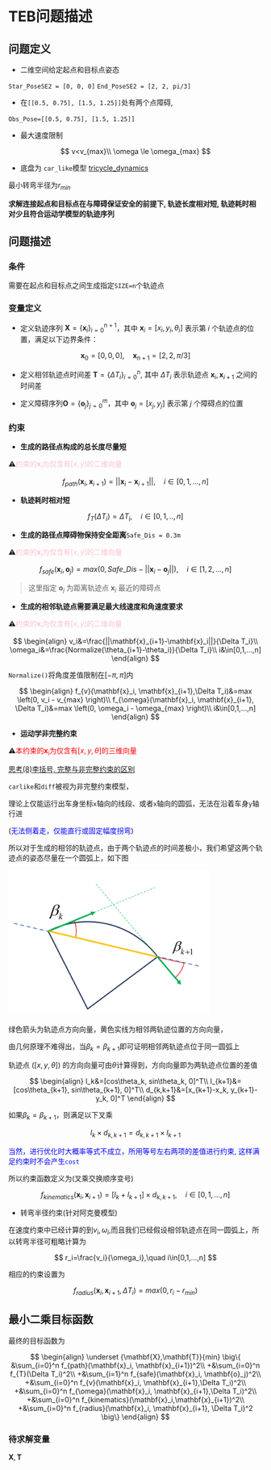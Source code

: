 # TEB问题描述

## 问题定义

- 二维空间给定起点和目标点姿态

`Star_PoseSE2 = [0, 0, 0]`
`End_PoseSE2 = [2, 2, pi/3]`

- 在`[[0.5, 0.75], [1.5, 1.25]]`处有两个点障碍,

`Obs_Pose=[[0.5, 0.75], [1.5, 1.25]]`

- 最大速度限制

$$
v<v_{max}\\
\omega \le \omega_{max}
$$

- 底盘为 `car_like`模型 [tricycle_dynamics](/Kinetics/tricycle_Kinetics.md)

最小转弯半径为$r_{min}$

**求解连接起点和目标点在与障碍保证安全的前提下, 轨迹长度相对短, 轨迹耗时相对少且符合运动学模型的轨迹序列**

## 问题描述

### 条件

需要在起点和目标点之间生成指定`SIZE=n`个轨迹点

### 变量定义

- 定义轨迹序列 $\mathbf{X} = \{ \mathbf{x}_i \}_{i=0}^{n+1}$，其中 $\mathbf{x}_i = [x_i, y_i, \theta_i]$ 表示第 $i$ 个轨迹点的位置，满足以下边界条件：

$$
\mathbf{x}_0 = [0, 0, 0], \quad \mathbf{x}_{n+1} = [2, 2, \pi/3]
$$

- 定义相邻轨迹点时间差 $\mathbf{T} = \{ \Delta T_i \}_{i=0}^{n}$, 其中 $\Delta T_i$ 表示轨迹点 $\mathbf{x}_i, \mathbf{x}_{i+1}$ 之间的时间差

- 定义障碍序列$\mathbf{O}=\{\mathbf{o}_j \}_{j=0}^m$，其中 $\mathbf{o}_j = [x_j, y_j]$ 表示第 $j$ 个障碍点的位置


### 约束

- **生成的路径点构成的总长度尽量短**

⚠️<font color='pink'>约束的$\mathbf{x}_i$为仅含有$[x,y]$的二维向量</font>

$$
f_{path}(\mathbf{x}_i, \mathbf{x}_{i+1})=||\mathbf{x}_i-\mathbf{x}_{i+1}||,\quad i\in[0,1,...,n]
$$

- **轨迹耗时相对短**

$$
f_{T}(\Delta T_i)=\Delta T_i,\quad i\in[0,1,..,n]
$$

- **生成的路径点障碍物保持安全距离**`Safe_Dis = 0.3m`

⚠️<font color='pink'>约束的$\mathbf{x}_i$为仅含有$[x,y]$的二维向量</font>

$$
f_{safe}(\mathbf{x}_i, \mathbf{o}_j)=max \left( 0,Safe\_Dis-||\mathbf{x}_i - \mathbf{o}_j||\right),\quad i\in[1,2,...,n]
$$

> 这里指定 $\mathbf{o}_j$ 为距离轨迹点 $\mathbf{x}_i$ 最近的障碍点

- **生成的相邻轨迹点需要满足最大线速度和角速度要求**

⚠️<font color='pink'>约束的$\mathbf{x}_i$为仅含有$[x,y]$的二维向量</font>

$$
\begin{align}
v_i&=\frac{||\mathbf{x}_{i+1}-\mathbf{x}_i||}{\Delta T_i}\\
\omega_i&=\frac{Normalize(\theta_{i+1}-\theta_i)}{\Delta T_i}\\
i&\in[0,1,...,n]
\end{align}
$$

`Normalize()`将角度差值限制在$[-\pi, \pi]$内

$$
\begin{align}
f_{v}(\mathbf{x}_i, \mathbf{x}_{i+1},\Delta T_i)&=max \left(0, v_i - v_{max} \right)\\
f_{\omega}(\mathbf{x}_i, \mathbf{x}_{i+1}, \Delta T_i)&=max \left(0, \omega_i - \omega_{max} \right)\\
i&\in[0,1,...,n]
\end{align}
$$

- **运动学非完整约束**

⚠️<font color='red'>本约束的$\mathbf{x}_i$为仅含有$[x,y,\theta]$的三维向量</font>

[思考(8)李括号, 完整与非完整约束的区别](https://zhuanlan.zhihu.com/p/48662038)

`carlike`和`diff`被视为非完整约束模型，

理论上仅能运行出车身坐标`x`轴向的线段、或者`x`轴向的圆弧，无法在沿着车身`y`轴行进

(<font color='blue'>无法侧着走，仅能直行或固定幅度拐弯</font>)

所以对于生成的相邻的轨迹点，由于两个轨迹点的时间差极小，我们希望这两个轨迹点的姿态尽量在一个圆弧上，如下图

<img  src="picture/demo.png" width="400" />

绿色箭头为轨迹点方向向量，黄色实线为相邻两轨迹位置的方向向量，

由几何原理不难得出，当$\beta_k=\beta_{k+1}$即可证明相邻两轨迹点位于同一圆弧上

轨迹点 ($[x,y,\theta]$) 的方向向量可由$\theta$计算得到，方向向量即为两轨迹点位置的差值

$$
\begin{align}
l_k&=[cos\theta_k, sin\theta_k, 0]^T\\
l_{k+1}&=[cos\theta_{k+1}, sin\theta_{k+1}, 0]^T\\
d_{k,k+1}&=[x_{k+1}-x_k, y_{k+1}-y_k, 0]^T
\end{align}
$$

如果$\beta_k=\beta_{k+1}$，则满足以下叉乘

$$
l_k\times d_{k,k+1}=d_{k,k+1}\times l_{k+1}
$$

<font color='blue'>当然，进行优化时大概率等式不成立，所用等号左右两项的差值进行约束, 这样满足约束时不会产生`cost`</font>

所以约束函数定义为(叉乘交换顺序变号)

$$
f_{kinematics}(\mathbf{x}_i,\mathbf{x}_{i+1})=[l_k+l_{k+1}]\times d_{k,k+1},\quad i\in[0,1,...,n]
$$

- 转弯半径约束(针对阿克曼模型)

在速度约束中已经计算的到$v_i,\omega_i$,而且我们已经假设相邻轨迹点在同一圆弧上，所以转弯半径可粗略计算为

$$
r_i=\frac{v_i}{\omega_i},\quad i\in[0,1,...,n]
$$

相应的约束设置为

$$
f_{radius}(\mathbf{x}_i, \mathbf{x}_{i+1}, \Delta T_i)=max \left(0, r_i - r_{min} \right)
$$

## 最小二乘目标函数

最终的目标函数为

$$
\begin{align}
\underset {\mathbf{X},\mathbf{T}}{min} \big\{
&\sum_{i=0}^n f_{path}(\mathbf{x}_i, \mathbf{x}_{i+1})^2\\
+&\sum_{i=0}^n f_{T}(\Delta T_i)^2\\
+&\sum_{i=1}^n f_{safe}(\mathbf{x}_i, \mathbf{o}_j)^2\\
+&\sum_{i=0}^n f_{v}(\mathbf{x}_i, \mathbf{x}_{i+1},\Delta T_i)^2\\
+&\sum_{i=0}^n f_{\omega}(\mathbf{x}_i, \mathbf{x}_{i+1},\Delta T_i)^2\\
+&\sum_{i=0}^n f_{kinematics}(\mathbf{x}_i,\mathbf{x}_{i+1})^2\\
+&\sum_{i=0}^n f_{radius}(\mathbf{x}_i, \mathbf{x}_{i+1}, \Delta T_i)^2
\big\}
\end{align}
$$

### 待求解变量

$\mathbf{X},\mathbf{T}$

